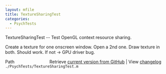 ```yaml
---
layout: mfile
title: TextureSharingTest
categories:
  - PsychTests
---
```


TextureSharingTest \-\- Test OpenGL context resource sharing.

Create a texture for one onscreen window. Open a 2nd one.
Draw texture in both. Should work. If not \-\> GPU driver bug.


<div class="code_header" style="text-align:right;">
  <span style="float:left;">Path&nbsp;&nbsp;</span> <span class="counter">Retrieve <a href=
  "https://raw.github.com/Psychtoolbox-3/Psychtoolbox-3/beta/./PsychTests/TextureSharingTest.m">current version from GitHub</a> | View <a href=
  "https://github.com/Psychtoolbox-3/Psychtoolbox-3/commits/beta/./PsychTests/TextureSharingTest.m">changelog</a></span>
</div>
<div class="code">
  <code>./PsychTests/TextureSharingTest.m</code>
</div>
